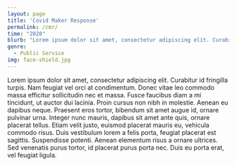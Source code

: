 ```yaml
---
layout: page
title: 'Covid Maker Response'
permalink: /cmr/
time: "2020"
blurb: "Lorem ipsum dolor sit amet, consectetur adipiscing elit. Curabitur id fringilla turpis. Nam feugiat vel orci at condimentum."
genre:
  - Public Service
img: face-shield.jpg
---
```


Lorem ipsum dolor sit amet, consectetur adipiscing elit. Curabitur id fringilla turpis. Nam feugiat vel orci at condimentum. Donec vitae leo commodo massa efficitur sollicitudin nec et massa. Fusce faucibus diam a mi tincidunt, ut auctor dui lacinia. Proin cursus non nibh in molestie. Aenean eu dapibus neque. Praesent eros tortor, bibendum sit amet augue id, ornare pulvinar urna. Integer nunc mauris, dapibus sit amet ante quis, ornare placerat tellus. Etiam velit justo, euismod placerat mauris eu, vehicula commodo risus. Duis vestibulum lorem a felis porta, feugiat placerat est sagittis. Suspendisse potenti. Aenean elementum risus a ornare ultrices. Sed venenatis purus tortor, id placerat purus porta nec. Duis eu porta erat, vel feugiat ligula.